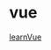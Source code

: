 # vue

[learnVue](https://github.com/answershuto/learnVue/tree/62ae796b5deda52ec3f6611d1ab41f2da6be3675)